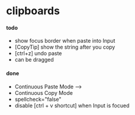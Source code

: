 # clipboards

#### todo

- show focus border when paste into Input 
- [CopyTip] show the string after you copy
- [ctrl+z] undo paste
- can be dragged
  
#### done
- Continuous Paste Mode -->
- Continuous Copy Mode
- spellcheck="false"
- disable [ctrl + v shortcut] when Input is focued 
